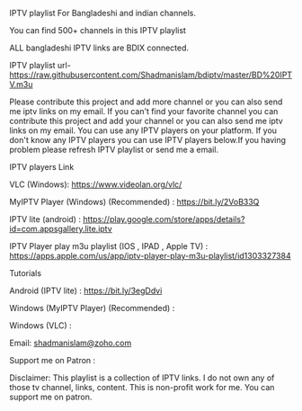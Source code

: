 IPTV playlist For Bangladeshi and indian channels.

You can find 500+ channels in this IPTV playlist 

ALL bangladeshi IPTV links are BDIX connected.

IPTV playlist url- https://raw.githubusercontent.com/Shadmanislam/bdiptv/master/BD%20IPTV.m3u

Please contribute this project and add more channel or you can also send me iptv links on my email.
If you can't find your favorite channel you can contribute this project and add your channel or you can also send me iptv links on my email. You can use any IPTV players on your platform. If you don't know any IPTV players you can use IPTV players below.If you having problem please refresh IPTV playlist or send me a email.




IPTV players Link

VLC (Windows): https://www.videolan.org/vlc/

MyIPTV Player (Windows) (Recommended) : https://bit.ly/2VoB33Q

IPTV lite (android) : https://play.google.com/store/apps/details?id=com.appsgallery.lite.iptv

IPTV Player play m3u playlist  (IOS , IPAD , Apple TV) : https://apps.apple.com/us/app/iptv-player-play-m3u-playlist/id1303327384



Tutorials

Android (IPTV lite) : https://bit.ly/3egDdvi

Windows (MyIPTV Player) (Recommended) : 

Windows (VLC) :


Email: shadmanislam@zoho.com

Support me on Patron :

Disclaimer: This playlist is a collection of IPTV links. I do not own any of those tv channel, links, content. This is non-profit work for me. You can support me on patron.

